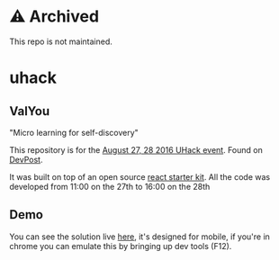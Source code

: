 # ⚠️ Archived
This repo is not maintained.

# uhack

## ValYou

"Micro learning for self-discovery"

This repository is for the [August 27, 28 2016 UHack event](http://www.utas.edu.au/uhack). Found on [DevPost](https://devpost.com/software/valyou).

It was built on top of an open source [react starter kit](https://github.com/LunaITSolutions/react-starter-kit).
All the code was developed from 11:00 on the 27th to 16:00 on the 28th

## Demo
You can see the solution live [here](https://morning-tundra-60382.herokuapp.com/), it's designed for mobile, if you're in chrome you can emulate this by bringing up dev tools (F12).

